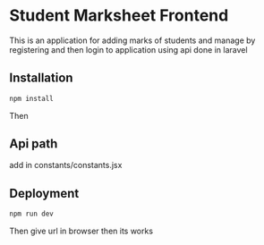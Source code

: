 # Student Marksheet Frontend

This is an application for adding marks of students and manage by registering and then login to application using api done in laravel

## Installation

```bash
npm install
```

Then

## Api path

add in constants/constants.jsx

## Deployment

```bash
npm run dev
```

Then give url in browser then its works
